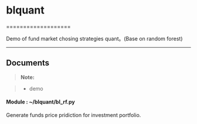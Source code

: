 # blquant
===================


Demo of fund market chosing strategies quant。(Base on random forest)

----------


Documents
-------------



> **Note:**

> - demo



#### <i class="icon-folder-open"></i>Module : ~/blquant/bl_rf.py

Generate funds price pridiction for investment portfolio.

